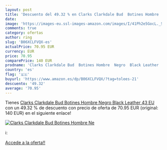 ```yaml
---
layout: post
title: 'Descuento del 49.32 % en Clarks Clarkdale Bud  Botines Hombre  Ne'
date: 
image: 'https://images-eu.ssl-images-amazon.com/images/I/41Ph2e5GocL._SL200_.jpg'
comments: true
category: ofertas
author: ring
slug: 'B06XCLFVQX-es'
actualPrice: 70.95 EUR
currency: EUR
price: 70.95
comparePrice: 140 EUR
prodname: 'Clarks Clarkdale Bud  Botines Hombre  Negro  Black Leather   43 EU'
country: 'es'
flag: '🇪🇸'
buyurl: 'https://www.amazon.es/dp/B06XCLFVQX/?tag=tolees-21'
descuento: '49.32'
average: '70.95'
---
```


Tienes [Clarks Clarkdale Bud  Botines Hombre  Negro  Black Leather   43 EU](https://www.amazon.es/dp/B06XCLFVQX/?tag=tolees-21) con un 49.32 % de descuento con precio de oferta de 70.95 EUR (original: 140 EUR) en el siguiente enlace!

[![Clarks Clarkdale Bud  Botines Hombre  Ne](https://images-eu.ssl-images-amazon.com/images/I/41Ph2e5GocL._SL200_.jpg)](https://www.amazon.es/dp/B06XCLFVQX/?tag=tolees-21)

ℹ️:


[Accede a la oferta!!](https://www.amazon.es/dp/B06XCLFVQX/?tag=tolees-21)
